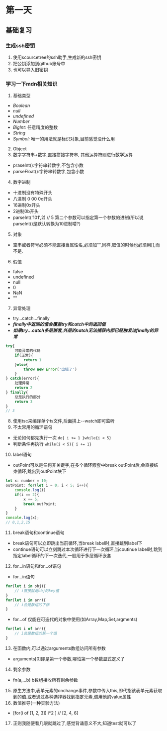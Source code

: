 # 第一天
## 基础复习
### 生成ssh密钥
1. 使用scourcetree的ssh助手,生成新的ssh密钥
2. 把公钥添加到github账号中
3. 也可以导入旧密钥
### 学习一下mdn相关知识
1. 基础类型
- *Boolean*
- *null*
- *undefined*
- *Number*
- *BigInt:* 任意精度的整数
- *String*
- *Symbol:* 唯一的用法就是标识对象,目前感觉没什么用 
2. Object
3. 数字字符串+数字,直接拼接字符串, 其他运算符则进行数学运算
- praseInt():字符串转数字,不包含小数
- parseFloat():字符串转数字,包含小数
4. 数字进制
- 十进制没有特殊开头
- 八进制 0 00 0o开头
- 16进制0x开头
- 2进制0b开头
- parseInt('101',2) // 5 第二个参数可以指定第一个参数的进制(所以说parseInt()是默认转换为10进制喽?)
5. 对象
- 空串或者符号必须不能直接当属性名,必须加"",同样,取值的时候也必须用[],而不是.
6. 假值
- false
- undefined
- null
- 0
- NaN
- ""
7. 异常处理
- try…catch…finally
- ***finally中返回的值会覆盖try和catch中的返回值***
- ***如果try...catch多层嵌套,外层的catch无法捕获内部已经触发过finally的异常***
```javascript
try{
    可能异常的代码
    if(正常){
        return 1
    }else{
        throw new Error('出错了')
    }
} catch(error){
    处理异常
    return 2
} finally{
    总是执行的部分
    return 3
}
// 3
```
8. 使用tsc来编译单个ts文件,后面拼上--watch即可监听
9. 不太常用的循环语句
- 无论如何都先执行一次
  `do{ i += 1 }while{i < 5}`
- 判断条件再执行
`while(i < 5){ i += 1}`
10. label语句
- outPoint可以是任何非关键字,在多个循环嵌套中break outPoint后,会直接结束循环,跳出到outPoint块下
```javascript
let x: number = 10;
outPoint: for(let i = 0; i < 5; i++){
    console.log(i)
    if(i == 2){
        x += 5;
        break outPoint;
    }
}
console.log(x); 
// 0,1,2,15
```
11. break语句和continue语句
- break语句可以立即跳出当前循环,当break label时,直接跳到label下
- continue语句可以立刻跳过本次循环进行下一次循环,当coutinue label时,跳到指定label循环的下一次迭代,一般用于多层循环嵌套
12. for...in语句和for...of语句
- for...in语句
```javascript
for(let i in obj){
    // i直接就是obj的key值
}
for(let i in arr){
    // i会是数组的下标
}
```
- for...of 仅能在可迭代的对象中使用(如Array,Map,Set,argments)
```javascript
for(let i of arr){
    // i会是数组的某一个值
}
```
13. 在函数内,可以通过arguments数组访问所有参数
- arguments[0]即是第一个参数,哪怕第一个参数显式定义了
14. 剩余参数
- fn(a,...b) b数组接收所有剩余参数
15. 原生方法中,表单元素的onchange事件,参数中传入this,即代指该表单元素获取到的值.或者通过各种选择器找到指定元素,调用他的value属性
16. 数值推导(一种实验方法)
- [for(i of [1, 2, 3]) i*2 ] // [2, 4, 6]
17. 正则我随便看几眼就跳过了,感觉背诵意义不大,知道test就可以了